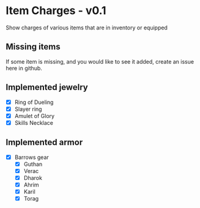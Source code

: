 # Item Charges - v0.1
Show charges of various items that are in inventory or equipped

## Missing items
If some item is missing, and you would like to see it added, create an issue here in github.

## Implemented jewelry
- [x] Ring of Dueling
- [x] Slayer ring
- [x] Amulet of Glory
- [x] Skills Necklace

## Implemented armor
- [x] Barrows gear
    - [x] Guthan
    - [x] Verac
    - [x] Dharok
    - [x] Ahrim
    - [x] Karil
    - [x] Torag